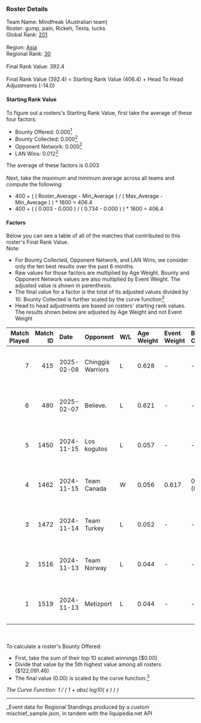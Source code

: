 ### Roster Details<br />
Team Name: Mindfreak (Australian team)<br />
Roster: gump, pain, Rickeh, Texta, tucks<br />
Global Rank: [201](../../standings_global_2025_05_05.md)<br />
<br />
Region: [Asia]( ../../standings_asia_2025_05_05.md)<br />
Regional Rank: [30]( ../../standings_asia_2025_05_05.md)<br />
<br />
Final Rank Value:  392.4<br />
<br />
Final Rank Value (392.4) = Starting Rank Value (406.4) + Head To Head Adjustments (-14.0)<br />

#### Starting Rank Value<br />
To figure out a rosters's Starting Rank Value, first take the average of these four factors:<br />
- Bounty Offered: 0.000[<sup>1</sup>](#table2)
- Bounty Collected: 0.000[<sup>2</sup>](#table1)
- Opponent Network: 0.000[<sup>2</sup>](#table1)
- LAN Wins: 0.012[<sup>2</sup>](#table1)

The average of these factors is 0.003<br />
<br />
Next, take the maximum and minimum average across all teams and compute the following:<br />
- 400 + ( ( Roster_Average - Min_Average ) / ( Max_Average - Min_Average ) ) * 1600 = 406.4
- 400 + ( ( 0.003 - 0.000 ) / ( 0.734 - 0.000 ) ) * 1600 = 406.4


#### Factors<br />
Below you can see a table of all of the matches that contributed to this roster's Final Rank Value.<br />
Note:<br />

- For Bounty Collected, Opponent Network, and LAN Wins, we consider only the ten best results over the past 6 months.
- Raw values for those factors are multiplied by Age Weight. Bounty and Opponent Network values are also multiplied by Event Weight. The adjusted value is shown in parenthesis.
- The final value for a factor is the total of its adjusted values divided by 10. Bounty Collected is further scaled by the curve function[<sup>3</sup>](#curveFunction)
- Head to head adjustments are based on rosters' starting rank values. The results shown below are adjusted by Age Weight and not Event Weight
<span id="table1"></span><br />


| Match Played | Match ID | Date       | Opponent          | W/L | Age Weight | Event Weight | Bounty Collected | Opponent Network | LAN Wins  | H2H Adj. | Roster                           |
| -: | -: | :- | :- | :- | :- | :- | :- | :- | :- | -: | :- |
|            7 |      415 | 2025-02-08 | Chinggis Warriors | L   | 0.628      | -            | -                | -                | -         |    -3.29 | gump, pain, Rickeh, Texta, tucks |
|            6 |      480 | 2025-02-07 | Believe.          | L   | 0.621      | -            | -                | -                | -         |    -9.77 | gump, pain, Rickeh, Texta, tucks |
|            5 |     1450 | 2024-11-15 | Los kogutos       | L   | 0.057      | -            | -                | -                | -         |    -0.46 | gump, pain, Rickeh, Texta, tucks |
|            4 |     1462 | 2024-11-15 | Team Canada       | W   | 0.056      | 0.617        | 0.000 (0.000)    | 0.005 (0.000)    | 1 (0.056) |     0.89 | gump, pain, Rickeh, Texta, tucks |
|            3 |     1472 | 2024-11-14 | Team Turkey       | L   | 0.052      | -            | -                | -                | -         |    -0.57 | gump, pain, Rickeh, Texta, tucks |
|            2 |     1516 | 2024-11-13 | Team Norway       | L   | 0.044      | -            | -                | -                | -         |    -0.67 | gump, pain, Rickeh, Texta, tucks |
|            1 |     1519 | 2024-11-13 | Metizport         | L   | 0.044      | -            | -                | -                | -         |    -0.13 | gump, pain, Rickeh, Texta, tucks |

<br />
<span id="table2"></span><br />
To calculate a roster's Bounty Offered:<br />

- First, take the sum of their top 10 scaled winnings ($0.00)
- Divide that value by the 5th highest value among all rosters ($122,091.46)
- The final value (0.00) is scaled by the curve function.[<sup>3</sup>](#curveFunction)

<span id="curveFunction"></span>_The Curve Function: 1 / ( 1 + abs( log10( x ) ) )_<br />

---
_Event data for Regional Standings produced by a custom mischief_sample.json, in tandem with the liquipedia.net API<br />
